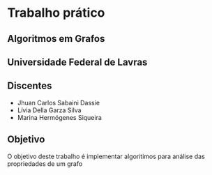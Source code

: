 # Trabalho prático

## Algoritmos em Grafos

## Universidade Federal de Lavras

## Discentes
- Jhuan Carlos Sabaini Dassie
- Lívia Della Garza Silva
- Marina Hermógenes Siqueira

## Objetivo
O objetivo deste trabalho é implementar algoritimos para análise das propriedades de um grafo
